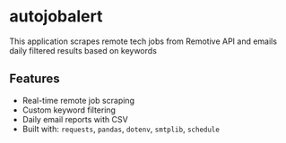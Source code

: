 # autojobalert
This application scrapes remote tech jobs from Remotive API and emails daily filtered results based on keywords

## Features
- Real-time remote job scraping
- Custom keyword filtering
- Daily email reports with CSV
- Built with: `requests`, `pandas`, `dotenv`, `smtplib`, `schedule`
